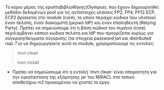 
Το κύριο μέρος της κρυπτοβιβλιοθήκης(Olympus), που έχουν δημιουργηθεί μεθόδοι δεδομένων pool για τις αντίστοιχες κλάσεις FP2, FP4, FP12 ECP, ECP2 βρίσκεται στο module (core), το οποίο περιέχει κώδικα που υλοποιεί έναν πελάτη, έναν διακομιστή (μερικό IdP) και έναν επαληθευτή (Relying Party). Πρέπει να σημειώσουμε ότι η βάση κώδικα του πυρήνα (core) περιλαμβάνει κάποιο κώδικα πελάτη και IdP που προορίζεται κυρίως για σύγκριση/δείγματα σύγκρισης (τα στοιχεία password jwt και distributed rsa).
Για να δημιουργήσετε αυτό το module, χρησιμοποιούμε τις εντολές:
>mvn clean
>
>mvn install

* Πρέπει να σημειώσουμε ότι η εντολή 'mvn clean' είναι απαραίτητη για την εγκατάσταση της εξάρτησης jar του MIRACL στο τοπικό αποθετήριο m2 προκειμένου να χτιστεί το έργο.


